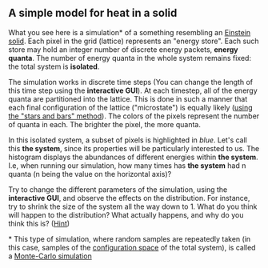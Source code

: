 ## A simple model for heat in a solid 
What you see here is a simulation* of a something resembling an [Einstein solid](https://en.wikipedia.org/wiki/Einstein_solid). Each pixel in the grid (lattice) represents an "energy store". Each such store may hold an integer number of discrete energy packets, **energy quanta**. The number of energy quanta in the whole system remains fixed: the total system is **isolated**.

The simulation works in discrete time steps (You can change the length of this time step using the **interactive GUI**). At each timestep, all of the energy quanta are partitioned into the lattice. This is done in such a manner that each final configuration of the lattice ("microstate") is equally likely ([using the "stars and bars" method](https://en.wikipedia.org/wiki/Stars_and_bars_(combinatorics))). The colors of the pixels represent the number of quanta in each. The brighter the pixel, the more quanta.

In this isolated system, a subset of pixels is highlighted in *blue*. Let's call this **the system**, since its properties will be particularly interested to us. The histogram displays the abundances of different energies within **the system**. I.e, when running our simulation, how many times has **the system** had n quanta (n being the value on the horizontal axis)?

Try to change the different parameters of the simulation, using the **interactive GUI**, and observe the effects on the distribution. For instance, try to shrink the size of the system all the way down to 1. What do you think will happen to the distribution? What actually happens, and why do you think this is? ([Hint](https://en.wikipedia.org/wiki/Canonical_ensemble#Boltzmann_distribution_(separable_system)))

\* This type of simulation, where random samples are repeatedly taken (in this case, samples of the [configuration space](https://en.wikipedia.org/wiki/Configuration_space_(physics)) of the total system), is called a [Monte-Carlo simulation](https://en.wikipedia.org/wiki/Monte_Carlo_method)

